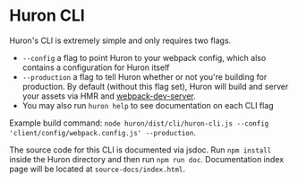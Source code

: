 # Huron CLI

Huron's CLI is extremely simple and only requires two flags.
* `--config` a flag to point Huron to your webpack config, which also contains a configuration for Huron itself
* `--production` a flag to tell Huron whether or not you're building for production. By default (without this flag set), Huron will build and server your assets via HMR and [webpack-dev-server][webpack_dev_server].
* You may also run `huron help` to see documentation on each CLI flag

Example build command: `node huron/dist/cli/huron-cli.js --config 'client/config/webpack.config.js' --production`. 

The source code for this CLI is documented via jsdoc. Run `npm install` inside the Huron directory and then run `npm run doc`. Documentation index page will be located at `source-docs/index.html`.

<!-- External links -->
[webpack_dev_server]: https://webpack.js.org/guides/development/#using-webpack-dev-server
